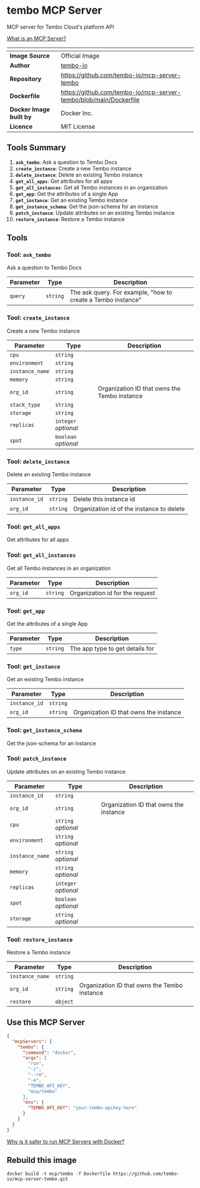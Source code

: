 # tembo MCP Server

MCP server for Tembo Cloud's platform API

[What is an MCP Server?](https://www.anthropic.com/news/model-context-protocol)

| <!-- --> | <!-- --> |
|-----------|---------|
| **Image Source** | Official Image |
| **Author** | [tembo-io](https://github.com/tembo-io) |
| **Repository** | https://github.com/tembo-io/mcp-server-tembo |
| **Dockerfile** | https://github.com/tembo-io/mcp-server-tembo/blob/main/Dockerfile |
| **Docker Image built by** | Docker Inc. |
| **Licence** | MIT License |

## Tools Summary

 1. **`ask_tembo`**: Ask a question to Tembo Docs
 1. **`create_instance`**: Create a new Tembo instance
 1. **`delete_instance`**: Delete an existing Tembo instance
 1. **`get_all_apps`**: Get attributes for all apps
 1. **`get_all_instances`**: Get all Tembo instances in an organization
 1. **`get_app`**: Get the attributes of a single App
 1. **`get_instance`**: Get an existing Tembo instance
 1. **`get_instance_schema`**: Get the json-schema for an instance
 1. **`patch_instance`**: Update attributes on an existing Tembo instance
 1. **`restore_instance`**: Restore a Tembo instance

## Tools

### Tool: **`ask_tembo`**

Ask a question to Tembo Docs

| Parameter | Type | Description |
| - | - | - |
| `query` | `string` | The ask query. For example, "how to create a Tembo instance" |

### Tool: **`create_instance`**

Create a new Tembo instance

| Parameter | Type | Description |
| - | - | - |
| `cpu` | `string` |  |
| `environment` | `string` |  |
| `instance_name` | `string` |  |
| `memory` | `string` |  |
| `org_id` | `string` | Organization ID that owns the Tembo instance |
| `stack_type` | `string` |  |
| `storage` | `string` |  |
| `replicas` | `integer` *optional* |  |
| `spot` | `boolean` *optional* |  |

### Tool: **`delete_instance`**

Delete an existing Tembo instance

| Parameter | Type | Description |
| - | - | - |
| `instance_id` | `string` | Delete this instance id |
| `org_id` | `string` | Organization id of the instance to delete |

### Tool: **`get_all_apps`**

Get attributes for all apps

### Tool: **`get_all_instances`**

Get all Tembo instances in an organization

| Parameter | Type | Description |
| - | - | - |
| `org_id` | `string` | Organization id for the request |

### Tool: **`get_app`**

Get the attributes of a single App

| Parameter | Type | Description |
| - | - | - |
| `type` | `string` | The app type to get details for |

### Tool: **`get_instance`**

Get an existing Tembo instance

| Parameter | Type | Description |
| - | - | - |
| `instance_id` | `string` |  |
| `org_id` | `string` | Organization ID that owns the instance |

### Tool: **`get_instance_schema`**

Get the json-schema for an instance

### Tool: **`patch_instance`**

Update attributes on an existing Tembo instance

| Parameter | Type | Description |
| - | - | - |
| `instance_id` | `string` |  |
| `org_id` | `string` | Organization ID that owns the instance |
| `cpu` | `string` *optional* |  |
| `environment` | `string` *optional* |  |
| `instance_name` | `string` *optional* |  |
| `memory` | `string` *optional* |  |
| `replicas` | `integer` *optional* |  |
| `spot` | `boolean` *optional* |  |
| `storage` | `string` *optional* |  |

### Tool: **`restore_instance`**

Restore a Tembo instance

| Parameter | Type | Description |
| - | - | - |
| `instance_name` | `string` |  |
| `org_id` | `string` | Organization ID that owns the Tembo instance |
| `restore` | `object` |  |

## Use this MCP Server

```json
{
  "mcpServers": {
    "tembo": {
      "command": "docker",
      "args": [
        "run",
        "-i",
        "--rm",
        "-e",
        "TEMBO_API_KEY",
        "mcp/tembo"
      ],
      "env": {
        "TEMBO_API_KEY": "your-tembo-apikey-here"
      }
    }
  }
}
```

[Why is it safer to run MCP Servers with Docker?](https://www.docker.com/blog/the-model-context-protocol-simplifying-building-ai-apps-with-anthropic-claude-desktop-and-docker/)

## Rebuild this image

```console
docker build -t mcp/tembo -f Dockerfile https://github.com/tembo-io/mcp-server-tembo.git
```

